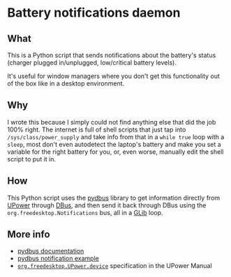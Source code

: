 <!-- vim: set fenc=utf-8 ts=2 sw=0 sts=0 sr et si tw=0 fdm=marker fmr={{{,}}}: -->
# Battery notifications daemon

## What
This is a Python script that sends notifications about the battery's status
(charger plugged in/unplugged, low/critical battery levels).

It's useful for window managers where you don't get this functionality out of
the box like in a desktop environment.

## Why
I wrote this because I simply could not find anything else that did the job 100%
right. The internet is full of shell scripts that just tap into
`/sys/class/power_supply` and take info from that in a `while true` loop with a
`sleep`, most don't even autodetect the laptop's battery and make you set a
variable for the right battery for you, or, even worse, manually edit the shell
script to put it in.

## How
This Python script uses the [pydbus](https://github.com/LEW21/pydbus) library to
get information directly from [UPower](https://upower.freedesktop.org/) through
[DBus](https://dbus.freedesktop.org/), and then send it back through DBus using
the `org.freedesktop.Notifications` bus, all in a
[GLib](https://pygobject.gnome.org/) loop.

## More info
- [pydbus documentation](https://pydbus.readthedocs.io/)
- [pydbus notification example](https://pydbus.readthedocs.io/en/latest/legacydocs/shortexamples.html?highlight=notifi#send-a-desktop-notification)
- [`org.freedesktop.UPower.device`](https://upower.freedesktop.org/docs/Device.html)
specification in the UPower Manual
